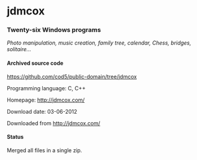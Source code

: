 # jdmcox #

### Twenty-six Windows programs  ###

*Photo manipulation, music creation, family tree, calendar, Chess, bridges, solitaire...*

#### Archived source code ####
https://github.com/cod5/public-domain/tree/jdmcox

Programming language: C, C++

Homepage: http://jdmcox.com/

Download date: 03-06-2012

Downloaded from http://jdmcox.com/

#### Status ####
Merged all files in a single zip.

